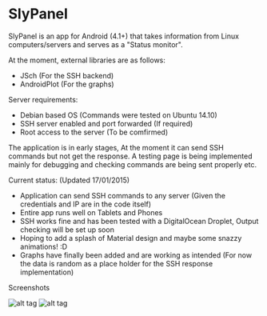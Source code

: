 SlyPanel
========

SlyPanel is an app for Android (4.1+) that takes information from Linux computers/servers and serves as a "Status monitor".

At the moment, external libraries are as follows:

 - JSch (For the SSH backend)
 - AndroidPlot (For the graphs)
 
Server requirements:

 - Debian based OS (Commands were tested on Ubuntu 14.10)
 - SSH server enabled and port forwarded (If required)
 - Root access to the server (To be comfirmed)
 
The application is in early stages, At the moment it can send SSH commands but not get the response. A testing page is being implemented mainly for debugging and checking commands are being sent properly etc. 

Current status: (Updated 17/01/2015)
  - Application can send SSH commands to any server (Given the credentials and IP are in the code itself)
  - Entire app runs well on Tablets and Phones
  - SSH works fine and has been tested with a DigitalOcean Droplet, Output checking will be set up soon
  - Hoping to add a splash of Material design and maybe some snazzy animations! :D
  - Graphs have finally been added and are working as intended (For now the data is random as a place holder for the SSH response implementation)

Screenshots

![alt tag](http://i.imgur.com/s9t0N2E.png)
![alt tag](http://i.imgur.com/tOztGxV.png)


